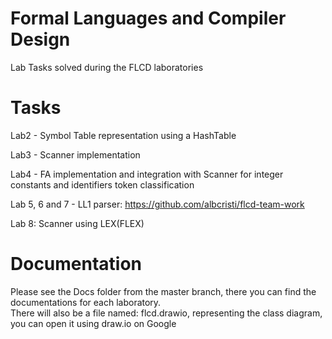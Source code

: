 # Formal Languages and Compiler Design

Lab Tasks solved during the FLCD laboratories

# Tasks

Lab2 - Symbol Table representation using a HashTable

Lab3 - Scanner implementation

Lab4 - FA implementation and integration with Scanner for integer constants and identifiers token classification

Lab 5, 6 and 7 - LL1 parser: https://github.com/albcristi/flcd-team-work

Lab 8: Scanner using LEX(FLEX)

# Documentation 

Please see the Docs folder from the master branch, there you can find the documentations for each laboratory.  
There will also be a file named: flcd.drawio, representing the class diagram, you can open it using draw.io on Google
